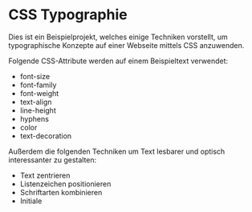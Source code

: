 CSS Typographie
==============

Dies ist ein Beispielprojekt, welches einige Techniken vorstellt, um typographische Konzepte auf einer Webseite mittels CSS anzuwenden.

Folgende CSS-Attribute werden auf einem Beispieltext verwendet:

* font-size
* font-family
* font-weight
* text-align
* line-height
* hyphens
* color
* text-decoration

Außerdem die folgenden Techniken um Text lesbarer und optisch interessanter zu gestalten:

* Text zentrieren
* Listenzeichen positionieren
* Schriftarten kombinieren
* Initiale